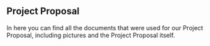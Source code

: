 ## Project Proposal 
In here you can find all the documents that were used for our Project Proposal, including pictures and the Project Proposal itself. 